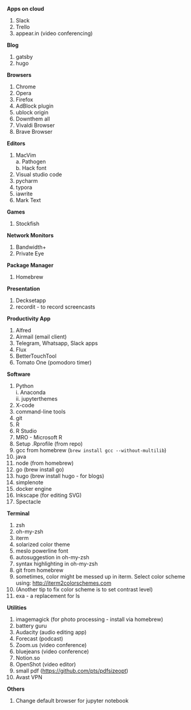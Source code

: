 **Apps on cloud**

1. Slack
2. Trello  
3. appear.in (video conferencing)  

**Blog**

1. gatsby  
2. hugo

**Browsers**

1. Chrome
2. Opera
3. Firefox
4. AdBlock plugin
5. ublock origin
6. Downthem all
7. Vivaldi Browser
8. Brave Browser

**Editors**

1. MacVim  
    a. Pathogen  
    b. Hack font
2. Visual studio code
3. pycharm
4. typora  
5. iawrite  
6. Mark Text



**Games**

1. Stockfish

**Network Monitors**

1. Bandwidth+
2. Private Eye


**Package Manager**

1. Homebrew

**Presentation**

1. Decksetapp
2. recordit - to record screencasts

**Productivity App**

1. Alfred
2. Airmail (email client)
3. Telegram, Whatsapp, Slack apps
4. Flux   
5. BetterTouchTool   
6. Tomato One (pomodoro timer)  



**Software**

1. Python  
    i. Anaconda    
    ii. jupyterthemes    
2. X-code
3. command-line tools
4. git
5. R
6. R Studio 
7. MRO - Microsoft R
8. Setup .Rprofile (from repo)
9. gcc from homebrew (`brew install gcc --without-multilib`)   
10. java
11. node (from homebrew)
12. go (brew install go)
13. hugo (brew install hugo - for blogs)  
14. simplenote   
15. docker engine   
16. Inkscape (for editing SVG)
17. Spectacle




**Terminal**

1. zsh
2. oh-my-zsh
3. iterm
4. solarized color theme
5. meslo powerline font
6. autosuggestion in oh-my-zsh
7. syntax highlighting in oh-my-zsh
6. git from homebrew
7. sometimes, color might be messed up in iterm. Select color scheme using: http://iterm2colorschemes.com
8. (Another tip to fix color scheme is to set contrast level)  
9. exa - a replacement for ls  


**Utilities**

1. imagemagick (for photo processing - install via homebrew)
2. battery guru
3. Audacity (audio editing app)  
4. Forecast (podcast)   
5. Zoom.us (video conference)
6. bluejeans (video conference)
7. Notion.so 
8. OpenShot (video editor)
9. small pdf (https://github.com/pts/pdfsizeopt)
10. Avast VPN

**Others**  

1. Change default browser for jupyter notebook  

